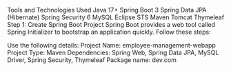 Tools and Technologies Used
Java 17+
Spring Boot 3
Spring Data JPA (Hibernate)
Spring Security 6
MySQL
Eclipse STS
Maven
Tomcat
Thymeleaf
Step 1: Create Spring Boot Project
Spring Boot provides a web tool called Spring Initializer to bootstrap an application quickly. Follow these steps:

Use the following details:
Project Name: employee-management-webapp
Project Type: Maven
Dependencies: Spring Web, Spring Data JPA, MySQL Driver, Spring Security, Thymeleaf
Package name: dev.com
